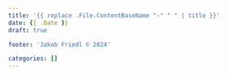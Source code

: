 ```yaml
---
title: '{{ replace .File.ContentBaseName "-" " " | title }}'
date: {{ .Date }}
draft: true

footer: 'Jakob Friedl © 2024' 

categories: []
---
```



